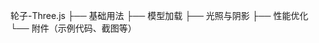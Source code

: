 轮子-Three.js
        ├── 基础用法
        ├── 模型加载
        ├── 光照与阴影
        ├── 性能优化
        └── 附件（示例代码、截图等）